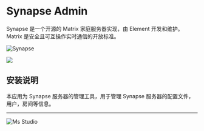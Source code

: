 # Synapse Admin

Synapse 是一个开源的 Matrix 家庭服务器实现，由 Element 开发和维护。Matrix 是安全且可互操作实时通信的开放标准。

![Synapse](https://file.lifebus.top/imgs/synapse_cover.png)

![](https://img.shields.io/badge/%E6%96%B0%E7%96%86%E8%90%8C%E6%A3%AE%E8%BD%AF%E4%BB%B6%E5%BC%80%E5%8F%91%E5%B7%A5%E4%BD%9C%E5%AE%A4-%E6%8F%90%E4%BE%9B%E6%8A%80%E6%9C%AF%E6%94%AF%E6%8C%81-blue)

## 安装说明

本应用为 Synapse 服务器的管理工具，用于管理 Synapse 服务器的配置文件，用户，房间等信息。

---

![Ms Studio](https://file.lifebus.top/imgs/ms_blank_001.png)
